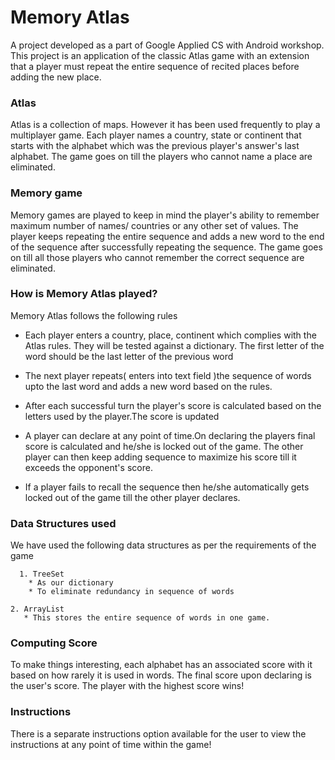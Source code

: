 # Memory Atlas
A project developed as a part of Google Applied CS with Android workshop.
This project is an application of the classic Atlas game with an extension that a player must repeat the entire sequence of recited places before adding the new place.

### Atlas

Atlas is a collection of maps. However it has been used frequently to play a multiplayer game.
Each player names a country, state or continent that starts with the alphabet which was the previous player's answer's last alphabet. The game goes on till the players who cannot name a place are eliminated.

### Memory game

Memory games are played to keep in mind the player's ability to remember maximum number of names/ countries or any other set of values. The player keeps repeating the entire sequence and adds a new word to the end of the sequence after successfully repeating the sequence. The game goes on till all those players who cannot remember the correct sequence are eliminated.

### How is Memory Atlas played?

Memory Atlas follows the following rules

  * Each player enters a country, place, continent which complies with the Atlas rules. They will be tested against a dictionary. The first letter of the word should be the last letter of the previous word

  * The next player repeats( enters into text field )the sequence of words upto the last word and adds a new word based on the rules.

  * After each successful turn the player's score is calculated based on the letters used by the player.The score is updated

  * A player can declare at any point of time.On declaring the players final score is calculated and he/she is locked out of the game. The other player can then keep adding sequence to maximize his score till it exceeds the opponent's score.

  * If a player fails to recall the sequence then he/she automatically gets locked out of the game till the other player declares.

### Data Structures used

We have used the following data structures as per the requirements of the game

      1. TreeSet
        * As our dictionary
        * To eliminate redundancy in sequence of words

    2. ArrayList
       * This stores the entire sequence of words in one game.

### Computing Score

To make things interesting, each alphabet has an associated score with it based on how rarely it is used in words. The final score upon declaring is the user's score. The player with the highest score wins!

### Instructions

There is a separate instructions option available for the user to view the instructions at any point of time within the game!
